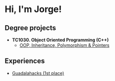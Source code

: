 <h1>Hi, I'm Jorge!</h1>

<h2>Degree projects</h2>

- <b>TC1030. Object Oriented Programming (C++)</b>
  - [OOP, Inheritance, Polymorphism & Pointers](https://github.com/JorgeECadena/TC1030.-ProblemSituation)


<h2>Experiences</h2>

- [Guadalahacks (1st place)](https://www.linkedin.com/posts/guadalahacks_muchas-felicidades-a-los-ganadores-del-premio-activity-7198503499242819585-g1hV?utm_source=share&utm_medium=member_desktop)
